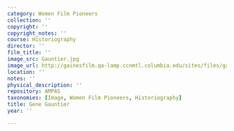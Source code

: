 ```yaml
---
category: Women Film Pioneers
collection: ''
copyright: ''
copyright_notes: ''
course: Historiography
director: ''
film_title: ''
image_src: Gauntier.jpg
image_url: http://gainesfilm.qa-lamp.ccnmtl.columbia.edu/sites/files/gainesfilm/images/Gauntier.jpg
location: ''
notes: ''
physical_description: ''
repository: AMPAS
taxonomies: [Image, Women Film Pioneers, Historiography]
title: Gene Gauntier
year: ''

---
```

